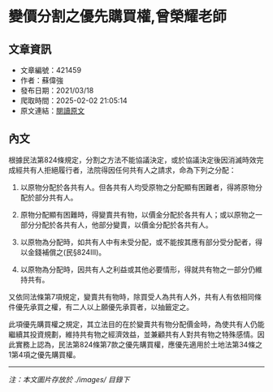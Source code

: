 # 變價分割之優先購買權,曾榮耀老師

## 文章資訊
- 文章編號：421459
- 作者：蘇偉強
- 發布日期：2021/03/18
- 爬取時間：2025-02-02 21:05:14
- 原文連結：[閱讀原文](https://real-estate.get.com.tw/Columns/detail.aspx?no=421459)

## 內文
根據民法第824條規定，分割之方法不能協議決定，或於協議決定後因消滅時效完成經共有人拒絕履行者，法院得因任何共有人之請求，命為下列之分配：

1. 以原物分配於各共有人。但各共有人均受原物之分配顯有困難者，得將原物分配於部分共有人。

2. 原物分配顯有困難時，得變賣共有物，以價金分配於各共有人；或以原物之一部分分配於各共有人，他部分變賣，以價金分配於各共有人。

3. 以原物為分配時，如共有人中有未受分配，或不能按其應有部分受分配者，得以金錢補償之(民§824III)。

4. 以原物為分配時，因共有人之利益或其他必要情形，得就共有物之一部分仍維持共有。

又依同法條第7項規定，變賣共有物時，除買受人為共有人外，共有人有依相同條件優先承買之權，有二人以上願優先承買者，以抽籤定之。

此項優先購買權之規定，其立法目的在於變賣共有物分配價金時，為使共有人仍能繼續其投資規劃，維持共有物之經濟效益，並兼顧共有人對共有物之特殊感情。因此實務上認為，民法第824條第7款之優先購買權，應優先適用於土地法第34條之1第4項之優先購買權。

---
*注：本文圖片存放於 ./images/ 目錄下*
